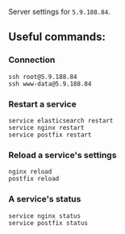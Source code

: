 Server settings for `5.9.188.84`.

## Useful commands:

### Connection
```
ssh root@5.9.188.84
ssh www-data@5.9.188.84
```

### Restart a service
```              
service elasticsearch restart
service nginx restart                   
service postfix restart 
```

### Reload a service's settings
```
nginx reload
postfix reload
```

### A service's status
```         
service nginx status 
service postfix status 
```                       

